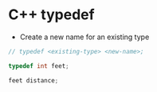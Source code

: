 # C++ typedef

- Create a new name for an existing type

```cpp
// typedef <existing-type> <new-name>;

typedef int feet;

feet distance;
```
